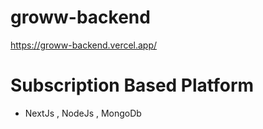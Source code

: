 # groww-backend
https://groww-backend.vercel.app/

# Subscription Based Platform 
* NextJs , NodeJs , MongoDb
